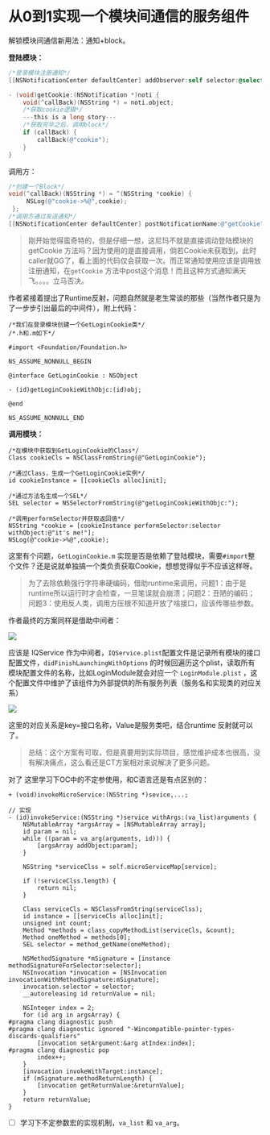# 从0到1实现一个模块间通信的服务组件

解锁模块间通信新用法：通知+block。

**登陆模块：**

```objective-c
/*登录模块注册通知*/
[[NSNotificationCenter defaultCenter] addObserver:self selector:@selector(getCookie) name:@"getCookie" object:nil];  

- (void)getCookie:(NSNotification *)noti {
    void(^callBack)(NSString *) = noti.object;
    /*获取cookie逻辑*/
    ---this is a long story---
    /*获取完毕之后，调用block*/
    if (callBack) {
        callBack(@"cookie");
    }
}
```

调用方：

```objective-c
/*创建一个Block*/
void(^callBack)(NSString *) = ^(NSString *cookie) {
     NSLog(@"cookie->%@",cookie);
 };
/*调用方通过发送通知*/
[[NSNotificationCenter defaultCenter] postNotificationName:@"getCookie" object:callBack];
```

> 刚开始觉得蛮奇特的，但是仔细一想，这尼玛不就是直接调动登陆模块的 getCookie 方法吗？因为使用的是直接调用，倘若Cookie未获取到，此时caller就GG了，看上面的代码仅会获取一次。而正常通知使用应该是调用放注册通知，在`getCookie` 方法中post这个消息！而且这种方式通知满天飞。。。。立马否决。

作者紧接着提出了Runtime反射，问题自然就是老生常谈的那些（当然作者只是为了一步步引出最后的中间件），附上代码：

```objc
/*我们在登录模块创建一个GetLoginCookie类*/
/*.h和.m如下*/

#import <Foundation/Foundation.h>

NS_ASSUME_NONNULL_BEGIN

@interface GetLoginCookie : NSObject

- (id)getLoginCookieWithObjc:(id)obj;

@end

NS_ASSUME_NONNULL_END
```

**调用模块：**

```objc
/*在模块中获取到GetLoginCookie的Class*/
Class cookieCls = NSClassFromString(@"GetLoginCookie");

/*通过Class，生成一个GetLoginCookie实例*/
id cookieInstance = [[cookieCls alloc]init];

/*通过方法名生成一个SEL*/
SEL selector = NSSelectorFromString(@"getLoginCookieWithObjc:");

/*调用performSelector并获取返回值*/
NSString *cookie = [cookieInstance performSelector:selector withObject:@"it's me!"];
NSLog(@"cookie->%@",cookie);
```

这里有个问题，`GetLoginCookie.m` 实现是否是依赖了登陆模块，需要`#import`整个文件？还是说就单独搞一个类负责获取Cookie，想想觉得似乎不应该这样呀。

> 为了去除依赖强行字符串硬编码，借助runtime来调用，问题1：由于是runtime所以运行时才会检查，一旦笔误就会崩溃；问题2：丑陋的编码；问题3：使用反人类，调用方压根不知道开放了啥接口，应该传哪些参数。

作者最终的方案同样是借助中间者：

![](https://mmbiz.qpic.cn/mmbiz_jpg/foPACGrddJ3yofWewMc3YWXgxzosOT7TdoQM417ic6vlw8ribH6tCbt2ANiafyodwGu6pcesTb91muN0UIfMvibSug/640?wx_fmt=jpeg&wxfrom=5&wx_lazy=1&wx_co=1)

应该是 IQService 作为中间者，`IQService.plist`配置文件是记录所有模块的接口配置文件，`didFinishLaunchingWithOptions` 的时候回遍历这个plist，读取所有模块配置文件的名称，比如LoginModule就会对应一个 `LoginModule.plist` ，这个配置文件中维护了该组件为外部提供的所有服务列表（服务名和实现类的对应关系）

![](https://mmbiz.qpic.cn/mmbiz_png/foPACGrddJ3yofWewMc3YWXgxzosOT7TFMl4hov0qSxoAkibiagzEwicw45TsmBibuA7DqVTtL1WyggulL8aN6QPAQ/640?wx_fmt=png&wxfrom=5&wx_lazy=1&wx_co=1)

这里的对应关系是key=接口名称，Value是服务类吧，结合runtime 反射就可以了。

> 总结：这个方案有可取，但是真要用到实际项目，感觉维护成本也很高，没有解决痛点，这么看还是CT方案相对来说解决了更多问题。



对了 这里学习下OC中的不定参使用，和C语言还是有点区别的：

```objc
+ (void)invokeMicroService:(NSString *)sevice,...;

// 实现
- (id)invokeService:(NSString *)service withArgs:(va_list)arguments {
    NSMutableArray *argsArray = [NSMutableArray array];
    id param = nil;
    while ((param = va_arg(arguments, id))) {
        [argsArray addObject:param];
    }
    
    NSString *serviceClss = self.microServiceMap[service];
    
    if (!serviceClss.length) {
        return nil;
    }
    
    Class serviceCls = NSClassFromString(serviceClss);
    id instance = [[serviceCls alloc]init];
    unsigned int count;
    Method *methods = class_copyMethodList(serviceCls, &count);
    Method oneMethod = methods[0];
    SEL selector = method_getName(oneMethod);
    
    NSMethodSignature *mSignature = [instance methodSignatureForSelector:selector];
    NSInvocation *invocation = [NSInvocation invocationWithMethodSignature:mSignature];
    invocation.selector = selector;
    __autoreleasing id returnValue = nil;
    
    NSInteger index = 2;
    for (id arg in argsArray) {
#pragma clang diagnostic push
#pragma clang diagnostic ignored "-Wincompatible-pointer-types-discards-qualifiers"
        [invocation setArgument:&arg atIndex:index];
#pragma clang diagnostic pop
        index++;
    }
    [invocation invokeWithTarget:instance];
    if (mSignature.methodReturnLength) {
        [invocation getReturnValue:&returnValue];
    }
    return returnValue;
}
```



* [ ] 学习下不定参数宏的实现机制，`va_list` 和 `va_arg`。



